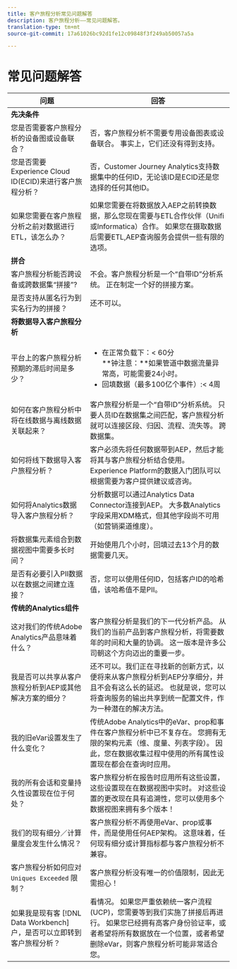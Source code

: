 ```yaml
---
title: 客户旅程分析常见问题解答
description: 客户旅程分析——常见问题解答。
translation-type: tm+mt
source-git-commit: 17a61026bc92d1fe12c09848f3f249ab50057a5a

---
```



# 常见问题解答

| 问题 | 回答 |
|---|---|
| **先决条件** |  |
| 您是否需要客户旅程分析的设备图或设备联合？ | 否，客户旅程分析不需要专用设备图表或设备联合。 事实上，它们还没有得到支持。 |
| 您是否需要Experience Cloud ID(ECID)来进行客户旅程分析？ | 否，Customer Journey Analytics支持数据集中的任何ID，无论该ID是ECID还是您选择的任何其他ID。 |
| 如果您需要在客户旅程分析之前对数据进行ETL，该怎么办？ | 如果您需要在将数据放入AEP之前转换数据，那么您现在需要与ETL合作伙伴（Unifi或Informatica）合作。 如果您在摄取数据后需要ETL,AEP查询服务会提供一些有限的选项。 |
| **拼合** |  |
| 客户旅程分析能否跨设备或跨数据集“拼接”? | 不会。客户旅程分析是一个“自带ID”分析系统。 正在制定一个好的拼接方案。 |
| 是否支持从匿名行为到实名行为的拼接？ | 还不可以。 |
| **将数据导入客户旅程分析** |  |
| 平台上的客户旅程分析预期的滞后时间是多少？ | <ul><li>在正常负载下：&lt; 60分<br>**钟注意：**如果管道中数据流量异常高，可能需要24小时。</li><li>回填数据（最多100亿个事件）:&lt; 4周</li></ul> |
| 如何在客户旅程分析中将在线数据与离线数据关联起来？ | 客户旅程分析是一个“自带ID”分析系统。 只要人员ID在数据集之间匹配，客户旅程分析就可以连接区段、归因、流程、流失等。 跨数据集。 |
| 如何将线下数据导入客户旅程分析？ | 客户必须先将任何数据带到AEP，然后才能将其与客户旅程分析结合使用。 Experience Platform的数据入门团队可以根据需要为客户提供建议或咨询。 |
| 如何将Analytics数据导入客户旅程分析？ | 分析数据可以通过Analytics Data Connector连接到AEP。 大多数Analytics字段采用XDM格式，但其他字段尚不可用（如营销渠道维度）。 |
| 将数据集元素组合到数据视图中需要多长时间？ | 开始使用几个小时，回填过去13个月的数据需要几天。 |
| 是否有必要引入PII数据以在数据之间建立连接？ | 否，您可以使用任何ID，包括客户ID的哈希值，该哈希值不是PII。 |
| **传统的Analytics组件** |  |
| 这对我们的传统Adobe Analytics产品意味着什么？ | 客户旅程分析是我们的下一代分析产品。 从我们的当前产品到客户旅程分析，将需要数年的时间和大量的协调。 这一版本是许多公司朝这个方向迈出的重要一步。 |
| 我是否可以共享从客户旅程分析到AEP或其他解决方案的细分？ | 还不可以。我们正在寻找新的创新方式，以便将来从客户旅程分析到AEP分享细分，并且不会有这么长的延迟。 也就是说，您可以将查询服务的输出共享到统一配置文件，作为一种潜在的解决方法。 |
| 我的旧eVar设置发生了什么变化？ | 传统Adobe Analytics中的eVar、prop和事件在客户旅程分析中已不复存在。 您拥有无限的架构元素（维、度量、列表字段）。 因此，您在数据收集过程中使用的所有属性设置现在都会在查询时应用。 |
| 我的所有会话和变量持久性设置现在位于何处？ | 客户旅程分析在报告时应用所有这些设置，这些设置现在在数据视图中实时。 对这些设置的更改现在具有追溯性，您可以使用多个数据视图来拥有多个版本！ |
| 我们的现有细分／计算量度会发生什么情况？ | 客户旅程分析不再使用eVar、prop或事件，而是使用任何AEP架构。 这意味着，任何现有细分或计算指标都与客户旅程分析不兼容。 |
| 客户旅程分析如何应对 `Uniques Exceeded` 限制？ | 客户旅程分析没有唯一的价值限制，因此无需担心！ |
| 如果我是现有客 [!DNL Data Workbench] 户，是否可以立即转到客户旅程分析？ | 看情况。 如果您严重依赖统一客户流程(UCP)，您需要等到我们实施了拼接后再进行。 如果您已经拥有高客户身份验证率，或者希望将所有数据放在一个位置，或者希望删除eVar，则客户旅程分析可能非常适合您。 |

